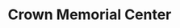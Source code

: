 ---
title: "Crown Memorial Center"
url: /portland/crown-memorial-center/
shop: funeral directors
---